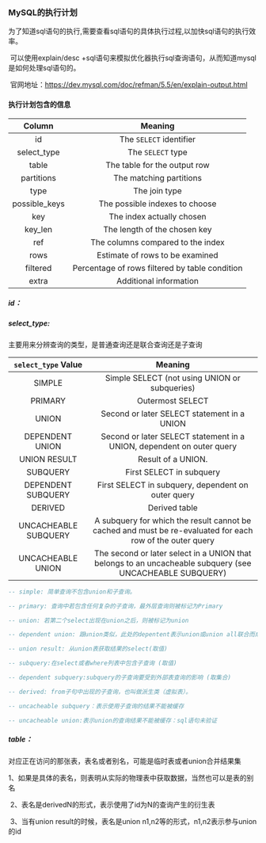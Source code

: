 ### MySQL的执行计划

​	为了知道sql语句的执行,需要查看sql语句的具体执行过程,以加快sql语句的执行效率。

​	可以使用explain/desc +sql语句来模拟优化器执行sql查询语句，从而知道mysql是如何处理sql语句的。

​	官网地址：https://dev.mysql.com/doc/refman/5.5/en/explain-output.html 

#### 执行计划包含的信息

|    Column     |                    Meaning                     |
| :-----------: | :--------------------------------------------: |
|      id       |            The `SELECT` identifier             |
|  select_type  |               The `SELECT` type                |
|     table     |          The table for the output row          |
|  partitions   |            The matching partitions             |
|     type      |                 The join type                  |
| possible_keys |         The possible indexes to choose         |
|      key      |           The index actually chosen            |
|    key_len    |          The length of the chosen key          |
|      ref      |       The columns compared to the index        |
|     rows      |        Estimate of rows to be examined         |
|   filtered    | Percentage of rows filtered by table condition |
|     extra     |             Additional information             |

##### id：

##### select_type: 

主要用来分辨查询的类型，是普通查询还是联合查询还是子查询

| `select_type` Value  |                           Meaning                            |
| :------------------: | :----------------------------------------------------------: |
|        SIMPLE        |        Simple SELECT (not using UNION or subqueries)         |
|       PRIMARY        |                       Outermost SELECT                       |
|        UNION         |         Second or later SELECT statement in a UNION          |
|   DEPENDENT UNION    | Second or later SELECT statement in a UNION, dependent on outer query |
|     UNION RESULT     |                      Result of a UNION.                      |
|       SUBQUERY       |                   First SELECT in subquery                   |
|  DEPENDENT SUBQUERY  |      First SELECT in subquery, dependent on outer query      |
|       DERIVED        |                        Derived table                         |
| UNCACHEABLE SUBQUERY | A subquery for which the result cannot be cached and must be re-evaluated for each row of the outer query |
|  UNCACHEABLE UNION   | The second or later select in a UNION that belongs to an uncacheable subquery (see UNCACHEABLE SUBQUERY) |

```sql
-- simple: 简单查询不包含union和子查询。

-- primary: 查询中若包含任何复杂的子查询，最外层查询则被标记为Primary

-- union: 若第二个select出现在union之后，则被标记为union

-- dependent union: 跟union类似，此处的depentent表示union或union all联合而成的结果会受外部表影响(取集合)

-- union result: 从union表获取结果的select(取值)

-- subquery:在select或者where列表中包含子查询 (取值)

-- dependent subquery:subquery的子查询要受到外部表查询的影响 (取集合)

-- derived: from子句中出现的子查询，也叫做派生类（虚拟表）。

-- uncacheable subquery：表示使用子查询的结果不能被缓存

-- uncacheable union:表示union的查询结果不能被缓存：sql语句未验证
```

##### table：

对应正在访问的那张表，表名或者别名，可能是临时表或者union合并结果集

​	1、如果是具体的表名，则表明从实际的物理表中获取数据，当然也可以是表的别名

​	2、表名是derivedN的形式，表示使用了id为N的查询产生的衍生表

​	3、当有union result的时候，表名是union n1,n2等的形式，n1,n2表示参与union的id



